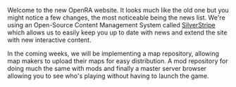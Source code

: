 Welcome to the new OpenRA website. It looks much like the old one but you might notice a few changes, the most noticeable being the news list. We're using an Open-Source Content Management System called [SilverStripe](http://silverstripe.org/) which allows us to easily keep you up to date with news and extend the site with new interactive content.

In the coming weeks, we will be implementing a map repository, allowing map makers to upload their maps for easy distribution. A mod repository for doing much the same with mods and finally a master server browser allowing you to see who's playing without having to launch the game.
